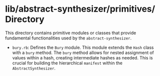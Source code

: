 # lib/abstract-synthesizer/primitives/ Directory

This directory contains primitive modules or classes that provide fundamental functionalities used by the `abstract-synthesizer`.

- `bury.rb`: Defines the `Bury` module. This module extends the `Hash` class with a `bury` method. The `bury` method allows for nested assignment of values within a hash, creating intermediate hashes as needed. This is crucial for building the hierarchical `manifest` within the `AbstractSynthesizer`.